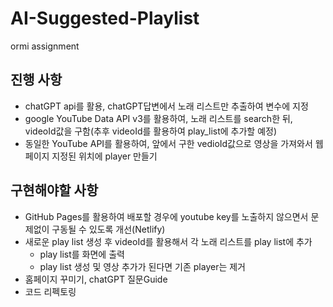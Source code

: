 # AI-Suggested-Playlist
ormi assignment

## 진행 사항
- chatGPT api를 활용, chatGPT답변에서 노래 리스트만 추출하여 변수에 지정
- google YouTube Data API v3를 활용하여, 노래 리스트를 search한 뒤, videoId값을 구함(추후 videoId를 활용하여 play_list에 추가할 예정)
- 동일한 YouTube API를 활용하여, 앞에서 구한 vedioId값으로 영상을 가져와서 웹페이지 지정된 위치에 player 만들기

## 구현해야할 사항
- GitHub Pages를 활용하여 배포할 경우에 youtube key를 노출하지 않으면서 문제없이 구동될 수 있도록 개선(Netlify)
- 새로운 play list 생성 후 videoId를 활용해서 각 노래 리스트를 play list에 추가
  - play list를 화면에 출력
  - play list 생성 및 영상 추가가 된다면 기존 player는 제거
- 홈페이지 꾸미기, chatGPT 질문Guide
- 코드 리펙토링